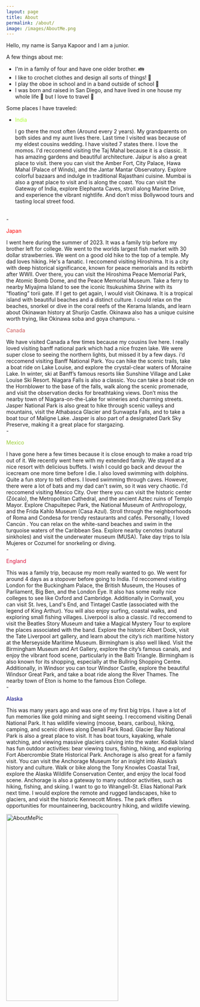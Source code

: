 ```yaml
---
layout: page
title: About
permalink: /about/
image: /images/AboutMe.png
---
```


Hello, my name is Sanya Kapoor and I am a junior.  

A few things about me:
- I'm in a family of four and have one older brother. 👪
- I like to crochet clothes and design all sorts of things! 👗
- I play the oboe in school and in a band outside of school 🎵
- I was born and raised in San Diego, and have lived in one house my whole life 🏡 but I love to travel 🚁

Some places I have traveled:
- <p style="color:greenyellow;"> India </p>
    I go there the most often (Around every 2 years). My grandparents on both sides and my aunt lives there. Last time I visited was because of my eldest cousins wedding. I have visited 7 states there. I love the momos. I'd reccomend visiting the Taj Mahal because it is a classic. It has amazing gardens and beautiful architecture. Jaipur is also a great place to visit. there you can visit the Amber Fort, City Palace, Hawa Mahal (Palace of Winds), and the Jantar Mantar Observatory. Explore colorful bazaars and indulge in traditional Rajasthani cuisine. Mumbai is also a great place to visit and is along the coast. You can visit the Gateway of India, explore Elephanta Caves, stroll along Marine Drive, and experience the vibrant nightlife. And don’t miss Bollywood tours and tasting local street food.
<br>
- <p style="color:red;"> Japan </p>
    I went here during the summer of 2023. It was a family trip before my brother left for college. We went to the worlds largest fish market with 30 dollar strawberries. We went on a good old hike to the top of a temple. My dad loves hiking. He's a fanatic. I reccomend visiting Hiroshima. It is a city with deep historical significance, known for peace memorials and its rebirth after WWII. Over there, you can visit the Hiroshima Peace Memorial Park, the Atomic Bomb Dome, and the Peace Memorial Museum. Take a ferry to nearby Miyajima Island to see the iconic Itsukushima Shrine with its “floating” torii gate. If I get to get again, I would visit Okinawa. It is a tropical island with beautiful beaches and a distinct culture. I could relax on the beaches, snorkel or dive in the coral reefs of the Kerama Islands, and learn about Okinawan history at Shurijo Castle. Okinawa also has a unique cuisine worth trying, like Okinawa soba and goya champuru.
- <p style="color:indianred;"> Canada </p>
    We have visited Canada a few times because my cousins live here. I really loved visiting banff national park which had a nice frozen lake. We were super close to seeing the northern lights, but missed it by a few days. i'd reccomend visiting Banff National Park. You can hike the scenic trails, take a boat ride on Lake Louise, and explore the crystal-clear waters of Moraine Lake. In winter, ski at Banff’s famous resorts like Sunshine Village and Lake Louise Ski Resort. Niagara Falls is also a classic. You can take a boat ride on the Hornblower to the base of the falls, walk along the scenic promenade, and visit the observation decks for breathtaking views. Don’t miss the nearby town of Niagara-on-the-Lake for wineries and charming streets. Jasper National Park is also great to hike through scenic valleys and mountains, visit the Athabasca Glacier and Sunwapta Falls, and to take a boat tour of Maligne Lake. Jasper is also part of a designated Dark Sky Preserve, making it a great place for stargazing.
<br> 
- <p style="color:yellowgreen;"> Mexico </p>
    I have gone here a few times because it is close enough to make a road trip out of it. We recently went here with my extended family. We stayed at a nice resort with delicious buffets. I wish I could go back and devour the icecream one more time before I die. I also loved swimming with dolphins. Quite a fun story to tell others. I loved swimming through caves. However, there were a lot of bats and my dad can't swim, so it was very chaotic. I'd reccomend visiting Mexico City. Over there you can visit the historic center (Zócalo), the Metropolitan Cathedral, and the ancient Aztec ruins of Templo Mayor. Explore Chapultepec Park, the National Museum of Anthropology, and the Frida Kahlo Museum (Casa Azul). Stroll through the neighborhoods of Roma and Condesa for trendy restaurants and cafés. Personally, I loved Cancún . You can relax on the white-sand beaches and swim in the turquoise waters of the Caribbean Sea. Explore nearby cenotes (natural sinkholes) and visit the underwater museum (MUSA). Take day trips to Isla Mujeres or Cozumel for snorkeling or diving.
<br>
- <p style="color:crimson;"> England </p>   
    This was a family trip, because my mom really wanted to go. We went for around 4 days as a stopover before going to India. I'd reccomend visiting London for the Buckingham Palace, the British Museum, the Houses of Parliament, Big Ben, and the London Eye. It also has some really nice colleges to see like Oxford and Cambridge. Additionally in Cornwall, you can visit St. Ives, Land's End, and Tintagel Castle (associated with the legend of King Arthur). You will also enjoy surfing, coastal walks, and exploring small fishing villages. Liverpool is also a classic. I'd reccomend to visit the Beatles Story Museum and take a Magical Mystery Tour to explore the places associated with the band. Explore the historic Albert Dock, visit the Tate Liverpool art gallery, and learn about the city’s rich maritime history at the Merseyside Maritime Museum. Birmingham is also well liked. Visit the Birmingham Museum and Art Gallery, explore the city’s famous canals, and enjoy the vibrant food scene, particularly in the Balti Triangle. Birmingham is also known for its shopping, especially at the Bullring Shopping Centre. Additionally, in Windsor you can tour Windsor Castle, explore the beautiful Windsor Great Park, and take a boat ride along the River Thames. The nearby town of Eton is home to the famous Eton College.

<br>
- <p style="color:Navy;"> Alaska </p>
    This was many years ago and was one of my first big trips. I have a lot of fun memories like gold mining and sight seeing. I reccomend visiting Denali National Park. It has wildlife viewing (moose, bears, caribou), hiking, camping, and scenic drives along Denali Park Road. Glacier Bay National Park is also a great place to visit. It has boat tours, kayaking, whale watching, and viewing massive glaciers calving into the water. Kodiak Island has fun outdoor activities: bear viewing tours, fishing, hiking, and exploring Fort Abercrombie State Historical Park. Anchorage is also great for a family visit. You can visit the Anchorage Museum for an insight into Alaska’s history and culture. Walk or bike along the Tony Knowles Coastal Trail, explore the Alaska Wildlife Conservation Center, and enjoy the local food scene. Anchorage is also a gateway to many outdoor activities, such as hiking, fishing, and skiing. I want to go to Wrangell-St. Elias National Park next time. I would explore the remote and rugged landscapes, hike to glaciers, and visit the historic Kennecott Mines. The park offers opportunities for mountaineering, backcountry hiking, and wildlife viewing.

<img src="{{site.baseurl}}/images/AboutMe.png" alt="AboutMePic"
    width="300"
    height="500" />


<script src="https://utteranc.es/client.js"
        repo= "Sanya-Kap/sanya_kapoor_2025"
        issue-term="title"
        label="blogpost-comment"
        theme="github-light"
        crossorigin="anonymous"
        async>
</script>